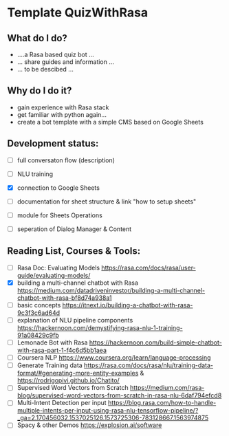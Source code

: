 # Template QuizWithRasa

What do I do?
- 
- ....a Rasa based quiz bot ...
- ... share guides and information ...
- ... to be descibed ... 


Why do I do it?
- 
- gain experience with Rasa stack
- get familiar with python again...
- create a bot template with a simple CMS based on Google Sheets


Development status:  
- 
- [ ] full conversaton flow (description)
- [ ] NLU training
- [x] connection to Google Sheets 
- [ ] documentation for sheet structure & link "how to setup sheets"
- [ ] module for Sheets Operations
- [ ] seperation of Dialog Manager & Content




Reading List, Courses & Tools:  
- 
- [ ] Rasa Doc: Evaluating Models
          https://rasa.com/docs/rasa/user-guide/evaluating-models/
- [x] building a multi-channel chatbot with Rasa
          https://medium.com/datadriveninvestor/building-a-multi-channel-chatbot-with-rasa-bf8d74a938a1
- [ ] basic concepts
          https://itnext.io/building-a-chatbot-with-rasa-9c3f3c6ad64d
- [ ] explanation of NLU pipeline components  
          https://hackernoon.com/demystifying-rasa-nlu-1-training-91a08429c9fb
- [ ] Lemonade Bot with Rasa 
          https://hackernoon.com/build-simple-chatbot-with-rasa-part-1-f4c6d5bb1aea
- [ ] Coursera NLP
          https://www.coursera.org/learn/language-processing
- [ ] Generate Training data
          https://rasa.com/docs/rasa/nlu/training-data-format/#generating-more-entity-examples & https://rodrigopivi.github.io/Chatito/
- [ ] Supervised Word Vectors from Scratch
          https://medium.com/rasa-blog/supervised-word-vectors-from-scratch-in-rasa-nlu-6daf794efcd8
- [ ] Multi-Intent Detection per input
          https://blog.rasa.com/how-to-handle-multiple-intents-per-input-using-rasa-nlu-tensorflow-pipeline/?_ga=2.170456032.1537025126.1573725306-783128667.1563974875
- [ ] Spacy & other Demos https://explosion.ai/software
